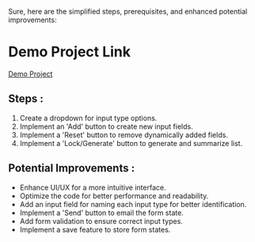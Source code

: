 Sure, here are the simplified steps, prerequisites, and enhanced potential improvements:

# Demo Project Link
[Demo Project](https://form-generator-tau.vercel.app/)



## **Steps :**
1. Create a dropdown for input type options.
2. Implement an 'Add' button to create new input fields.
3. Implement a 'Reset' button to remove dynamically added fields.
4. Implement a 'Lock/Generate' button to generate and summarize list.



## **Potential Improvements :**
- Enhance UI/UX for a more intuitive interface.
- Optimize the code for better performance and readability.
- Add an input field for naming each input type for better identification.
- Implement a 'Send' button to email the form state.
- Add form validation to ensure correct input types.
- Implement a save feature to store form states.

